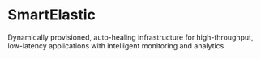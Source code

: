 # SmartElastic
Dynamically provisioned, auto-healing infrastructure for high-throughput, low-latency applications with intelligent monitoring and analytics
